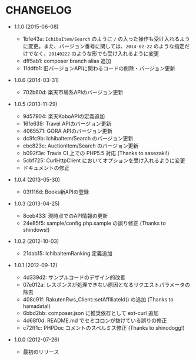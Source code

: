 CHANGELOG
=========

* 1.1.0 (2015-06-08)

  * 1bfe43a: `IchibaItem/Search` のように `/` の入った操作も受け入れるように変更。また、バージョン番号に関しては、`2014-02-22` のような指定だけでなく、`20140222` のような形でも受け入れるように変更
  * dff5ab1: composer branch alias 追加
  * 11ddfb1: 旧バージョンAPIに関わるコードの削除・バージョン更新

* 1.0.6 (2014-03-31)

  * 702b60d: 楽天市場系APIのバージョン更新

* 1.0.5 (2013-11-29)

  * 9d57904: 楽天KoboAPIの定義追加
  * 16fe639: Travel APIのバージョン更新
  * 4065571: GORA APIのバージョン更新
  * dc9fc9b: IchibaItem/Search のバージョン更新
  * ebc823c: AuctionItem/Search のバージョン更新
  * b092f3e: Travis CI 上での PHP5.5 対応 (Thanks to sasezaki!)
  * 5cbf725: CurlHttpClient においてオプションを受け入れるように変更
  * ドキュメントの修正

* 1.0.4 (2013-05-30)

  * 03f116d: Books新APIの登録

* 1.0.3 (2013-04-25)

  * 8ceb433: 現時点でのAPI情報の更新
  * 24e85f5: sample/config.php.sample の誤り修正 (Thanks to shindows!)

* 1.0.2 (2012-10-03)

  * 21dab15: IchibaItemRanking 定義追加

* 1.0.1 (2012-09-12)

  * 4d339d2: サンプルコードのデザイン的改善
  * 07e012a: レスポンスが処理できない原因となるリクエストパラメータの除去
  * 408c91f: RakutenRws_Client::setAffiliateId() の追加 (Thanks to hamadata!)
  * 6bbd2bb: composer.json に推奨依存として ext-curl 追加
  * 4d68f0d: README.md でセミコロンが抜けている誤りの修正
  * c72ff1c: PHPDoc コメントのスペルミス修正 (Thanks to shinodogg!)

* 1.0.0 (2012-07-26)

  * 最初のリリース
